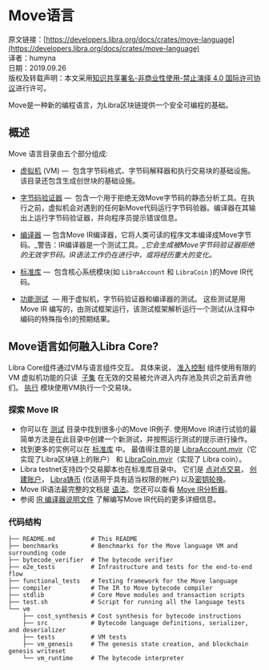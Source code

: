 # Move语言

原文链接：[https://developers.libra.org/docs/crates/move-language](https://developers.libra.org/docs/crates/move-language)<br/>
译者：humyna<br/>
日期：2019.09.26<br/>
版权及转载声明：本文采用[知识共享署名-非商业性使用-禁止演绎 4.0 国际许可协议](https://creativecommons.org/licenses/by-nc-nd/4.0/)进行许可。<br/>

Move是一种新的编程语言，为Libra区块链提供一个安全可编程的基础。

## 概述

Move 语言目录由五个部分组成:


- [虚拟机](https://developers.libra.org/docs/crates/vm/) (VM) —  包含字节码格式、字节码解释器和执行交易块的基础设施。该目录还包含生成创世块的基础设施。


- [字节码验证器](https://developers.libra.org/docs/crates/bytecode_verifier/) —  包含一个用于拒绝无效Move字节码的静态分析工具。在执行之前，虚拟机会对遇到的任何新Move代码运行字节码验器。编译器在其输出上运行字节码验证器，并向程序员提示错误信息。


- [编译器](https://developers.libra.org/docs/crates/compiler/https://developers.libra.org/docs/crates/compiler/) — 包含Move IR编译器，它将人类可读的程序文本编译成Move字节码。_警告：IR编译器是一个测试工具。__它会生成被Move字节码验证器拒绝的无效字节码。IR语法工作仍在进行中，或将经历重大的变化。_


- [标准库](https://developers.libra.org/docs/crates/stdlib/) —  包含核心系统模块(如 `LibraAccount` 和 `LibraCoin` )的Move IR代码。


- [功能测试](https://developers.libra.org/docs/crates/functional_tests/)  — 用于虚拟机，字节码验证器和编译器的测试。 这些测试是用Move IR 编写的，由测试框架运行，该测试框架解析运行一个测试(从注释中编码的特殊指令)的预期结果。

## Move语言如何融入Libra Core?

Libra Core组件通过VM与语言组件交互。 具体来说， [准入控制](https://developers.libra.org/docs/admission_control/) 组件使用有限的 VM 虚拟机功能的只读  [子集](https://developers.libra.org/docs/vm_validator/) 在无效的交易被允许进入内存池及共识之前丢弃他们。 [执行](https://developers.libra.org/docs/execution/) 模块使用VM执行一个交易块。

### 探索 Move IR

- 你可以在 [测试](https://developers.libra.org/docs/crates/functional_tests/tests/testsuite) 目录中找到很多小的Move IR例子. 使用Move IR进行试验的最简单方法是在此目录中创建一个新测试，并按照运行测试的提示进行操作。
- 找到更多的实例可以在 [标准库](https://developers.libra.org/docs/crates/stdlib/modules) 中。 最值得注意的是 [LibraAccount.mvir](https://developers.libra.org/docs/crates/stdlib/modules/libra_account.mvir)（它实现了Libra区块链上的账户） 和 [LibraCoin.mvir](https://developers.libra.org/docs/crates/stdlib/modules/libra_coin.mvir)（实现了 Libra coin）。
- Libra testnet支持四个交易脚本也在标准库目录中。 它们是 [点对点交易](https://developers.libra.org/docs/crates/stdlib/transaction_scripts/peer_to_peer_transfer.mvir)， [创建账户](https://developers.libra.org/docs/crates/stdlib/transaction_scripts/create_account.mvir)， [Libra铸币](https://developers.libra.org/docs/crates/stdlib/transaction_scripts/mint.mvir) (仅适用于具有适当权限的帐户) 以及[密钥轮换](https://developers.libra.org/docs/crates/language/stdlib/transaction_scripts/rotate_authentication_key.mvir)。
- Move IR语法最完整的文档是 [语法](https://developers.libra.org/docs/crates/compiler/ir_to_bytecode/src/parser.rs)。您还可以查看 [Move IR分析器](https://developers.libra.org/docs/crates/compiler/ir_to_bytecode/syntax/src/syntax.lalrpop)。
- 参阅 [IR 编译器说明文件](https://developers.libra.org/docs/crates/compiler/README.md) 了解编写Move IR代码的更多详细信息。

### 代码结构

```
├── README.md          # This README
├── benchmarks         # Benchmarks for the Move language VM and surrounding code
├── bytecode_verifier  # The bytecode verifier
├── e2e_tests          # Infrastructure and tests for the end-to-end flow
├── functional_tests   # Testing framework for the Move language
├── compiler           # The IR to Move bytecode compiler
├── stdlib             # Core Move modules and transaction scripts
├── test.sh            # Script for running all the language tests
└── vm
    ├── cost_synthesis # Cost synthesis for bytecode instructions
    ├── src            # Bytecode language definitions, serializer, and deserializer
    ├── tests          # VM tests
    ├── vm_genesis     # The genesis state creation, and blockchain genesis writeset
    └── vm_runtime     # The bytecode interpreter
```


